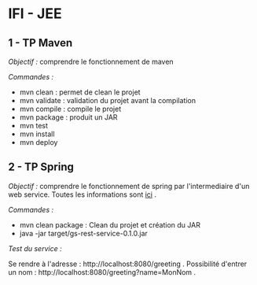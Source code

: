 # IFI - JEE

## 1 - TP Maven

*Objectif :* comprendre le fonctionnement de maven

*Commandes :* 

* mvn clean : permet de clean le projet
* mvn validate : validation du projet avant la compilation
* mvn compile : compile le projet
* mvn package : produit un JAR
* mvn test
* mvn install 
* mvn deploy

## 2 - TP Spring

*Objectif :* comprendre le fonctionnement de spring par l'intermediaire d'un web service. Toutes les informations sont [ici](http://spring.io/guides/gs/rest-service/) .

*Commandes :*

* mvn clean package : Clean du projet et création du JAR
* java -jar target/gs-rest-service-0.1.0.jar

*Test du service :*

Se rendre à l'adresse : http://localhost:8080/greeting .
Possibilité d'entrer un nom : http://localhost:8080/greeting?name=MonNom .